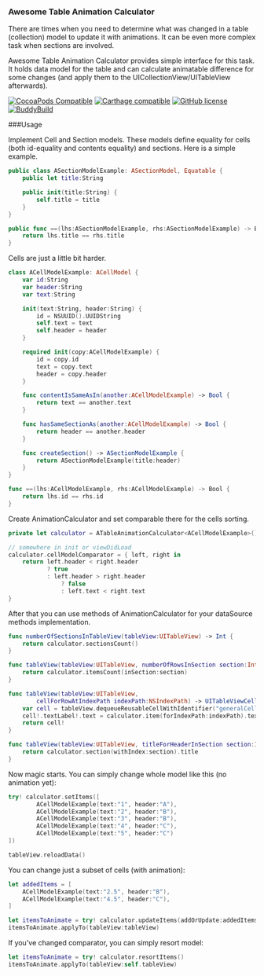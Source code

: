 ### Awesome Table Animation Calculator

There are times when you need to determine what was changed in a table (collection) model to update it with animations. It can be even more complex task when sections are involved. 

Awesome Table Animation Calculator provides simple interface for this task. It holds data model for the table and can calculate animatable difference for some changes (and apply them to the UICollectionView/UITableView afterwards).

[![CocoaPods Compatible](https://img.shields.io/cocoapods/v/AwesomeTableAnimationCalculator.svg)](https://img.shields.io/cocoapods/v/AwesomeTableAnimationCalculator.svg)
[![Carthage compatible](https://img.shields.io/badge/Carthage-compatible-4BC51D.svg?style=flat)](https://github.com/Carthage/Carthage)
[![GitHub license](https://img.shields.io/badge/license-MIT-lightgrey.svg)](https://github.com/bealex/AwesomeTableAnimationCalculator/blob/master/LICENSE)
[![BuddyBuild](https://dashboard.buddybuild.com/api/statusImage?appID=5718f40453d186010052486e&branch=master&build=latest)](https://dashboard.buddybuild.com/apps/5718f40453d186010052486e/build/latest)

###Usage

Implement Cell and Section models. These models define equality for cells (both id-equality and contents equality) and sections. Here is a simple example.

```swift
public class ASectionModelExample: ASectionModel, Equatable {
    public let title:String

    public init(title:String) {
        self.title = title
    }
}

public func ==(lhs:ASectionModelExample, rhs:ASectionModelExample) -> Bool {
    return lhs.title == rhs.title
}
```

Cells are just a little bit harder.

```swift
class ACellModelExample: ACellModel {
    var id:String
    var header:String
    var text:String

    init(text:String, header:String) {
        id = NSUUID().UUIDString
        self.text = text
        self.header = header
    }

    required init(copy:ACellModelExample) {
        id = copy.id
        text = copy.text
        header = copy.header
    }

    func contentIsSameAsIn(another:ACellModelExample) -> Bool {
        return text == another.text
    }

    func hasSameSectionAs(another:ACellModelExample) -> Bool {
        return header == another.header
    }

    func createSection() -> ASectionModelExample {
        return ASectionModelExample(title:header)
    }
}

func ==(lhs:ACellModelExample, rhs:ACellModelExample) -> Bool {
    return lhs.id == rhs.id
}
```

Create AnimationCalculator and set comparable there for the cells sorting.

```swift
private let calculator = ATableAnimationCalculator<ACellModelExample>()

// somewhere in init or viewDidLoad
calculator.cellModelComparator = { left, right in
    return left.header < right.header
           ? true
           : left.header > right.header
               ? false
               : left.text < right.text
}
```

After that you can use methods of AnimationCalculator for your dataSource methods implementation.


```swift
func numberOfSectionsInTableView(tableView:UITableView) -> Int {
    return calculator.sectionsCount()
}

func tableView(tableView:UITableView, numberOfRowsInSection section:Int) -> Int {
    return calculator.itemsCount(inSection:section)
}

func tableView(tableView:UITableView, 
        cellForRowAtIndexPath indexPath:NSIndexPath) -> UITableViewCell {
    var cell = tableView.dequeueReusableCellWithIdentifier("generalCell")
    cell!.textLabel!.text = calculator.item(forIndexPath:indexPath).text
    return cell!
}

func tableView(tableView:UITableView, titleForHeaderInSection section:Int) -> ing? {
    return calculator.section(withIndex:section).title
}
```

Now magic starts. You can simply change whole model like this (no animation yet):

```swift
try! calculator.setItems([
        ACellModelExample(text:"1", header:"A"),
        ACellModelExample(text:"2", header:"B"),
        ACellModelExample(text:"3", header:"B"),
        ACellModelExample(text:"4", header:"C"),
        ACellModelExample(text:"5", header:"C")
])

tableView.reloadData()
```

You can change just a subset of cells (with animation):

```swift
let addedItems = [
    ACellModelExample(text:"2.5", header:"B"),
    ACellModelExample(text:"4.5", header:"C"),
]

let itemsToAnimate = try! calculator.updateItems(addOrUpdate:addedItems, delete:
itemsToAnimate.applyTo(tableView:tableView)
```

If you've changed comparator, you can simply resort model:

```swift
let itemsToAnimate = try! calculator.resortItems()
itemsToAnimate.applyTo(tableView:self.tableView)
```